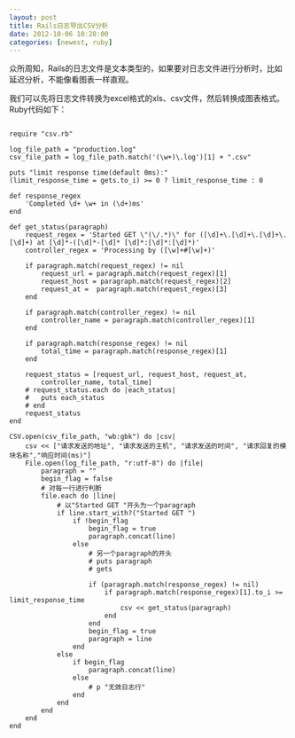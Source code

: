 ```yaml
---
layout: post
title: Rails日志导出CSV分析
date: 2012-10-06 10:28:00
categories: [newest, ruby]
---
```


众所周知，Rails的日志文件是文本类型的，如果要对日志文件进行分析时，比如延迟分析，不能像看图表一样直观。

我们可以先将日志文件转换为excel格式的xls、csv文件，然后转换成图表格式。Ruby代码如下：

<pre><code>
require "csv.rb"

log_file_path = "production.log"
csv_file_path = log_file_path.match('(\w+)\.log')[1] + ".csv"

puts "limit response time(default 0ms):"
(limit_response_time = gets.to_i) >= 0 ? limit_response_time : 0

def response_regex
	'Completed \d+ \w+ in (\d+)ms'
end

def get_status(paragraph)
	request_regex = 'Started GET \"(\/.*)\" for ([\d]+\.[\d]+\.[\d]+\.[\d]+) at [\d]*-([\d]*-[\d]* [\d]*:[\d]*:[\d]*)'
	controller_regex = 'Processing by ([\w]+#[\w]+)'

	if paragraph.match(request_regex) != nil
		request_url = paragraph.match(request_regex)[1]
		request_host = paragraph.match(request_regex)[2]
		request_at =  paragraph.match(request_regex)[3]
	end

	if paragraph.match(controller_regex) != nil
		controller_name = paragraph.match(controller_regex)[1]
	end

	if paragraph.match(response_regex) != nil
		total_time = paragraph.match(response_regex)[1]
	end

	request_status = [request_url, request_host, request_at, 
		controller_name, total_time]
	# request_status.each do |each_status|
	# 	puts each_status
	# end
	request_status
end

CSV.open(csv_file_path, "wb:gbk") do |csv|
	csv << ["请求发送的地址", "请求发送的主机", "请求发送的时间", "请求回复的模块名称","响应时间(ms)"]
	File.open(log_file_path, "r:utf-8") do |file|
		paragraph = ""
		begin_flag = false
		# 对每一行进行判断
		file.each do |line|
			# 以"Started GET "开头为一个paragraph
			if line.start_with?("Started GET ")
				if !begin_flag
					begin_flag = true
					paragraph.concat(line)
				else
					# 另一个paragraph的开头
					# puts paragraph
					# gets
					
					if (paragraph.match(response_regex) != nil)
						if paragraph.match(response_regex)[1].to_i >= limit_response_time
							csv << get_status(paragraph)
						end
					end
					begin_flag = true
					paragraph = line	
				end
			else
				if begin_flag
					paragraph.concat(line)
				else
					# p "无效日志行"
				end
			end
		end 
	end
end
</pre></code>
